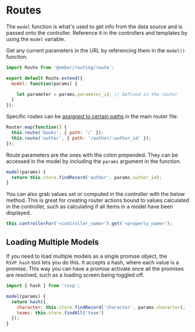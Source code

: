 # Routes

The `model` function is what's used to get info from the data source and is passed onto the controller. Reference it in the controllers and templates by using the `model` variable.

Get any current parameters in the URL by referencing them in the `model()` function.

```javascript
import Route from '@ember/routing/route';

export default Route.extend({
  model: function(params) {

    let parameter = params.parameter_id; // Defined in the router
  }
});
```

Specific routes can be [assigned to certain paths](https://emberigniter.com/building-user-interface-around-ember-data-app/) in the main router file:

```javascript
Router.map(function() {
  this.route('books', { path: '/' });
  this.route('author', { path: '/author/:author_id' });
});
```

Route parameters are the ones with the colon prepended. They can be accessed in the model by including the `params` argument in the function.

```javascript
model(params) {
  return this.store.findRecord('author', params.author_id);
}
```

You can also grab values set or computed in the controller with the below method. This is great for creating router actions bound to values calculated in the controller, such as calculating if all items in a model have been displayed.

```javascript
this.controllerFor('<controller_name>').get('<property_name>');
```

## Loading Multiple Models

If you need to load multiple models as a single promise object, the `RSVP.hash` tool lets you do this. It accepts a hash, where each value is a promise. This way you can have a promise activate once all the promises are resolved, such as a loading screen being toggled off.

```javascript
import { hash } from 'rsvp';

model(params) {
  return hash({
    character: this.store.findRecord('character', params.character),
    teams: this.store.findAll('team')
  });
}
```
